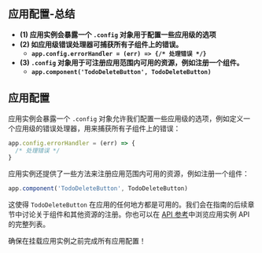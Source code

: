 ## 应用配置-总结

- **(1) 应用实例会暴露一个 `.config` 对象用于配置一些应用级的选项**
- **(2) 如应用级错误处理器可捕获所有子组件上的错误。**
  - **`app.config.errorHandler = (err) => {/* 处理错误 */}`**
- **(3) `.config` 对象用于可注册应用范围内可用的资源，例如注册一个组件。**
  - **`app.component('TodoDeleteButton', TodoDeleteButton)`**

## 应用配置

应用实例会暴露一个 `.config` 对象允许我们配置一些应用级的选项，例如定义一个应用级的错误处理器，用来捕获所有子组件上的错误：

```js
app.config.errorHandler = (err) => {
  /* 处理错误 */
}
```

应用实例还提供了一些方法来注册应用范围内可用的资源，例如注册一个组件：

```js
app.component('TodoDeleteButton', TodoDeleteButton)
```

这使得 `TodoDeleteButton` 在应用的任何地方都是可用的。我们会在指南的后续章节中讨论关于组件和其他资源的注册。你也可以在 [API 参考](/api/application)中浏览应用实例 API 的完整列表。

确保在挂载应用实例之前完成所有应用配置！
